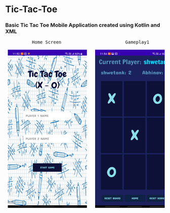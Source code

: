 # Tic-Tac-Toe
### Basic Tic Tac Toe Mobile Application created using Kotlin and XML

<pre>
          Home Screen                        Gameplay1                      Result   
          
 <img src="https://github.com/Shwetank14/Tic-Tac-Toe/blob/master/screens/Img1.jpg" width="250" height="500" />   <img src="https://github.com/Shwetank14/Tic-Tac-Toe/blob/master/screens/img2.jpg" width="250" height="500" />  <img src="https://github.com/Shwetank14/Tic-Tac-Toe/blob/master/screens/Img3.jpg" width="250" height="500" />
 
 </pre>
